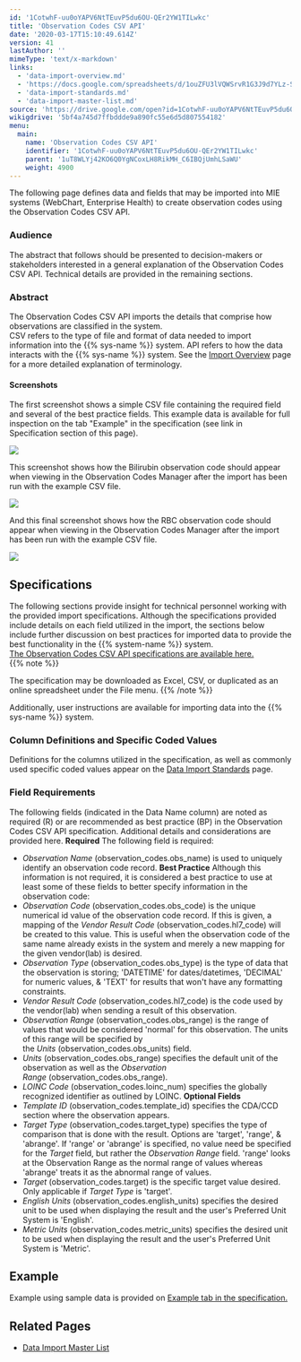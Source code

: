 ```yaml
---
id: '1CotwhF-uu0oYAPV6NtTEuvP5du6OU-QEr2YW1TILwkc'
title: 'Observation Codes CSV API'
date: '2020-03-17T15:10:49.614Z'
version: 41
lastAuthor: ''
mimeType: 'text/x-markdown'
links:
  - 'data-import-overview.md'
  - 'https://docs.google.com/spreadsheets/d/1ouZFU3lVQWSrvR1G3J9d7YLz-S3S0whUEEC_bIOrIHY/edit#gid=0'
  - 'data-import-standards.md'
  - 'data-import-master-list.md'
source: 'https://drive.google.com/open?id=1CotwhF-uu0oYAPV6NtTEuvP5du6OU-QEr2YW1TILwkc'
wikigdrive: '5bf4a745d7ffbddde9a890fc55e6d5d807554182'
menu:
  main:
    name: 'Observation Codes CSV API'
    identifier: '1CotwhF-uu0oYAPV6NtTEuvP5du6OU-QEr2YW1TILwkc'
    parent: '1uT8WLYj42KO6Q0YgNCoxLH8RikMH_C6IBQjUmhLSaWU'
    weight: 4900
---
```

The following page defines data and fields that may be imported into MIE systems (WebChart, Enterprise Health) to create observation codes using the Observation Codes CSV API.
  
### **Audience**  
  
The abstract that follows should be presented to decision-makers or stakeholders interested in a general explanation of the Observation Codes CSV API. Technical details are provided in the remaining sections.
  
### **Abstract**  
  
The Observation Codes CSV API imports the details that comprise how observations are classified in the system.  
CSV refers to the type of file and format of data needed to import information into the {{% sys-name %}} system. API refers to how the data interacts with the {{% sys-name %}} system. See the [Import Overview](data-import-overview.md) page for a more detailed explanation of terminology.
  
#### **Screenshots**  
  
The first screenshot shows a simple CSV file containing the required field and several of the best practice fields. This example data is available for full inspection on the tab "Example" in the specification (see link in Specification section of this page).

  
![](../observation-codes-csv-api.assets/10000201000005560000005198AC9E84B4B54CBF.png)  


This screenshot shows how the Bilirubin observation code should appear when viewing in the Observation Codes Manager after the import has been run with the example CSV file.

  
![](../observation-codes-csv-api.assets/1000020100000556000001F5FFDFD253429C81DA.png)  


And this final screenshot shows how the RBC observation code should appear when viewing in the Observation Codes Manager after the import has been run with the example CSV file.
  
![](../observation-codes-csv-api.assets/1000020100000556000001F808068F8E1BD8B89D.png)  

  
## **Specifications**  
  
The following sections provide insight for technical personnel working with the provided import specifications. Although the specifications provided include details on each field utilized in the import, the sections below include further discussion on best practices for imported data to provide the best functionality in the {{% system-name %}} system.  
[The Observation Codes CSV API specifications are available here.](https://docs.google.com/spreadsheets/d/1ouZFU3lVQWSrvR1G3J9d7YLz-S3S0whUEEC_bIOrIHY/edit#gid=0)  
{{% note %}}

The specification may be downloaded as Excel, CSV, or duplicated as an online spreadsheet under the File menu.
{{% /note %}}

Additionally, user instructions are available for importing data into the {{% sys-name %}} system.
  
### **Column Definitions and Specific Coded Values**  

Definitions for the columns utilized in the specification, as well as commonly used specific coded values appear on the [Data Import Standards](data-import-standards.md) page.
  
### **Field Requirements**  

The following fields (indicated in the Data Name column) are noted as required (R) or are recommended as best practice (BP) in the Observation Codes CSV API specification. Additional details and considerations are provided here.
**Required**
The following field is required:
* <em>Observation Name</em> (observation_codes.obs_name) is used to uniquely identify an observation code record.
**Best Practice**
Although this information is not required, it is considered a best practice to use at least some of these fields to better specify information in the observation code:
* <em>Observation Code</em> (observation_codes.obs_code) is the unique numerical id value of the observation code record. If this is given, a mapping of the <em>Vendor Result Code</em> (observation_codes.hl7_code) will be created to this value. This is useful when the observation code of the same name already exists in the system and merely a new mapping for the given vendor(lab) is desired.
* <em>Observation Type</em> (observation_codes.obs_type) is the type of data that the observation is storing; 'DATETIME' for dates/datetimes, 'DECIMAL' for numeric values, & 'TEXT' for results that won't have any formatting constraints.
* <em>Vendor Result Code</em> (observation_codes.hl7_code) is the code used by the vendor(lab) when sending a result of this observation.
* <em>Observation Range</em> (observation_codes.obs_range) is the range of values that would be considered 'normal' for this observation. The units of this range will be specified by the <em>Units</em> (observation_codes.obs_units) field.
* <em>Units</em> (observation_codes.obs_range) specifies the default unit of the observation as well as the <em>Observation Range</em> (observation_codes.obs_range).
* <em>LOINC Code</em> (observation_codes.loinc_num) specifies the globally recognized identifier as outlined by LOINC.
**Optional Fields**
* <em>Template ID</em> (observation_codes.template_id) specifies the CDA/CCD section where the observation appears.
* <em>Target Type</em> (observation_codes.target_type) specifies the type of comparison that is done with the result. Options are 'target', 'range', & 'abrange'. If 'range' or 'abrange' is specified, no value need be specified for the <em>Target</em> field, but rather the <em>Observation Range</em> field. 'range' looks at the Observation Range as the normal range of values whereas 'abrange' treats it as the abnormal range of values.
* <em>Target</em> (observation_codes.target) is the specific target value desired. Only applicable if <em>Target Type</em> is 'target'.
* <em>English Units</em> (observation_codes.english_units) specifies the desired unit to be used when displaying the result and the user's Preferred Unit System is 'English'.
* <em>Metric Units</em> (observation_codes.metric_units) specifies the desired unit to be used when displaying the result and the user's Preferred Unit System is 'Metric'.
  
## **Example**  

Example using sample data is provided on [Example tab in the specification.](https://docs.google.com/spreadsheets/d/1ouZFU3lVQWSrvR1G3J9d7YLz-S3S0whUEEC_bIOrIHY/edit#gid=0)
  
## **Related Pages**  

* [Data Import Master List](data-import-master-list.md)
